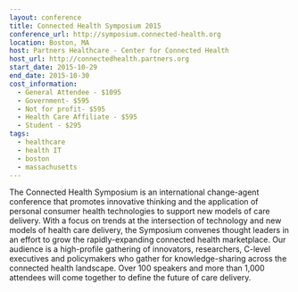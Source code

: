 ```yaml
---
layout: conference
title: Connected Health Symposium 2015
conference_url: http://symposium.connected-health.org
location: Boston, MA
host: Partners Healthcare - Center for Connected Health
host_url: http://connectedhealth.partners.org
start_date: 2015-10-29
end_date: 2015-10-30
cost_information:
  - General Attendee - $1095
  - Government- $595
  - Not for profit- $595
  - Health Care Affiliate - $595
  - Student - $295
tags:
  - healthcare
  - health IT
  - boston
  - massachusetts
---
```


The Connected Health Symposium is an international change-agent conference that promotes
innovative thinking and the application of personal consumer health technologies to support
new models of care delivery. With a focus on trends at the intersection of technology and
new models of health care delivery, the Symposium convenes thought leaders in an effort to
grow the rapidly-expanding connected health marketplace. Our audience is a high-profile
gathering of innovators, researchers, C-level executives and policymakers who gather for
knowledge-sharing across the connected health landscape. Over 100 speakers and more than
1,000 attendees will come together to define the future of care delivery.